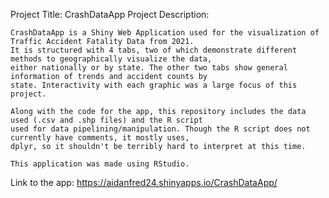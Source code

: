 Project Title: CrashDataApp
Project Description:

    CrashDataApp is a Shiny Web Application used for the visualization of Traffic Accident Fatality Data from 2021.
    It is structured with 4 tabs, two of which demonstrate different methods to geographically visualize the data,
    either nationally or by state. The other two tabs show general information of trends and accident counts by 
    state. Interactivity with each graphic was a large focus of this project.

    Along with the code for the app, this repository includes the data used (.csv and .shp files) and the R script
    used for data pipelining/manipulation. Though the R script does not currently have comments, it mostly uses,
    dplyr, so it shouldn't be terribly hard to interpret at this time.
    
    This application was made using RStudio.


Link to the app: https://aidanfred24.shinyapps.io/CrashDataApp/
